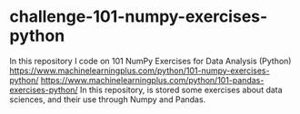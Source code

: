 # challenge-101-numpy-exercises-python
In this repository I code on 101 NumPy Exercises for Data Analysis (Python)
https://www.machinelearningplus.com/python/101-numpy-exercises-python/
https://www.machinelearningplus.com/python/101-pandas-exercises-python/
In this repository, is stored some exercises about data sciences, and their use through Numpy and Pandas.

